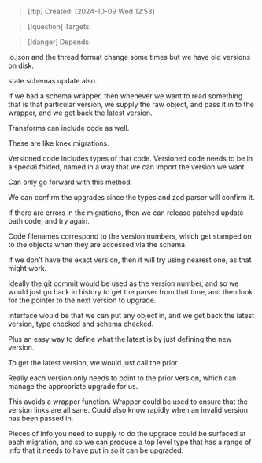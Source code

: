 
>[!tip] Created: [2024-10-09 Wed 12:53]

>[!question] Targets: 

>[!danger] Depends: 

io.json and the thread format change some times but we have old versions on disk.

state schemas update also.

If we had a schema wrapper, then whenever we want to read something that is that particular version, we supply the raw object, and pass it in to the wrapper, and we get back the latest version.

Transforms can include code as well.

These are like knex migrations.

Versioned code includes types of that code.
Versioned code needs to be in a special folded, named in a way that we can import the version we want.

Can only go forward with this method.

We can confirm the upgrades since the types and zod parser will confirm it.

If there are errors in the migrations, then we can release patched update path code, and try again.

Code filenames correspond to the version numbers, which get stamped on to the objects when they are accessed via the schema.

If we don't have the exact version, then it will try using nearest one, as that might work.

Ideally the git commit would be used as the version number, and so we would just go back in history to get the parser from that time, and then look for the pointer to the next version to upgrade.

Interface would be that we can put any object in, and we get back the latest version, type checked and schema checked.

Plus an easy way to define what the latest is by just defining the new version.

To get the latest version, we would just call the prior

Really each version only needs to point to the prior version, which can manage the appropriate upgrade for us.

This avoids a wrapper function.
Wrapper could be used to ensure that the version links are all sane.  Could also know rapidly when an invalid version has been passed in.

Pieces of info you need to supply to do the upgrade could be surfaced at each migration, and so we can produce a top level type that has a range of info that it needs to have put in so it can be upgraded.
